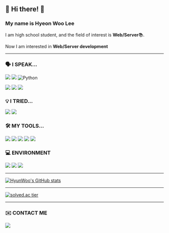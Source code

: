 ## 👋 Hi there! 👋

### My name is Hyeon Woo Lee

I am high school student, and the field of interest is **Web/Server**📚.

Now I am interested in **Web/Server development**

---

### 🗣 **I SPEAK...**

<img src="https://img.shields.io/badge/JavaScript-F7DF1E?style=flat-square&logo=JavaScript&logoColor=white"/></a>
<img src="https://img.shields.io/badge/HTML5-E34F26?style=flat-square&logo=HTML5&logoColor=white"/></a>
<img alt="Python" src ="https://img.shields.io/badge/CSS3-1572B6?style=flat-square&logo=CSS3&logoColor=white"/>

<img src="https://img.shields.io/badge/Python-3766AB?style=flat-square&logo=Python&logoColor=white"/></a>
<img src="https://img.shields.io/badge/Java-007396?style=flat-square&logo=Java&logoColor=white"/></a>
<img src="https://img.shields.io/badge/C-A8B9CC?style=flat-square&logo=C&logoColor=white"/></a>

### 💡 **I TRIED...**

<img src="https://img.shields.io/badge/Apache-D22128?style=flat-square&logo=Apache&logoColor=white"/></a>
<img src="https://img.shields.io/badge/PHP-777BB4?style=flat-square&logo=PHP&logoColor=white"/></a>

### 🛠 **MY TOOLS...**

<img src="https://img.shields.io/badge/Visual Studio Code-007ACC?style=flat-square&logo=Visual Studio Code&logoColor=white"/></a>
<img src="https://img.shields.io/badge/PyCharm-000000?style=flat-square&logo=PyCharm&logoColor=white"/></a>
<img src="https://img.shields.io/badge/SketchUp-005F9E?style=flat-square&logo=SketchUp&logoColor=white"/></a>
<img src="https://img.shields.io/badge/Adobe%20Photoshop-31A8FF?style=flat-square&logo=Adobe%20Photoshop&logoColor=white"/></a>
<img src="https://img.shields.io/badge/Android%20Studio-3DDC84?style=flat-square&logo=Android%20Studio&logoColor=white"/></a>

### 💻 **ENVIRONMENT**

<img src="https://img.shields.io/badge/Windows-0078D6?style=flat-square&logo=Windows&logoColor=white"/></a>
<img src="https://img.shields.io/badge/Ubuntu-E95420?style=flat-square&logo=Ubuntu&logoColor=white"/></a>
<img src="https://img.shields.io/badge/android-3DDC84?style=flat-square&logo=android&logoColor=white"/></a>

---

[![HyunWoo's GitHub stats](https://github-readme-stats.vercel.app/api?username=hyun-woo-git)](https://github.com/anuraghazra/github-readme-stats)

---

[![solved.ac tier](http://mazassumnida.wtf/api/v2/generate_badge?boj=silving0918)](https://solved.ac/silving0918)

---

### ✉️ **CONTACT ME**

<a href="mailto:silving0918@gmail.com" target="_blank"><img src="https://img.shields.io/badge/Gmail-EA4335?style=flat-square&logo=Gmail&logoColor=white"/></a>

<!--
**Gepoche/Gepoche** is a ✨ _special_ ✨ repository because its `README.md` (this file) appears on your GitHub profile.

Here are some ideas to get you started:

- 🔭 I’m currently working on ...
- 🌱 I’m currently learning ...
- 👯 I’m looking to collaborate on ...
- 🤔 I’m looking for help with ...
- 💬 Ask me about ...
- 📫 How to reach me: ...
- 😄 Pronouns: ...
- ⚡ Fun fact: ...
-->
